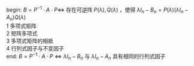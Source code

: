 begin:  $B=P^{-1}\cdot A\cdot P\Leftrightarrow$ 存在可逆阵 $P(\lambda),Q(\lambda)$ ，使得 $\lambda I_n-B_n=P(\lambda)(\lambda I_n-A_n)Q(\lambda)$  
1 多项式矩阵  
2 矩阵多项式  
3 多项式矩阵的相抵  
4 行列式因子与不变因子  
end:  $B=P^{-1}\cdot A\cdot P\Leftrightarrow\lambda I_n-B_n$ 与 $\lambda I_n-A_n$ 具有相同的行列式因子  
